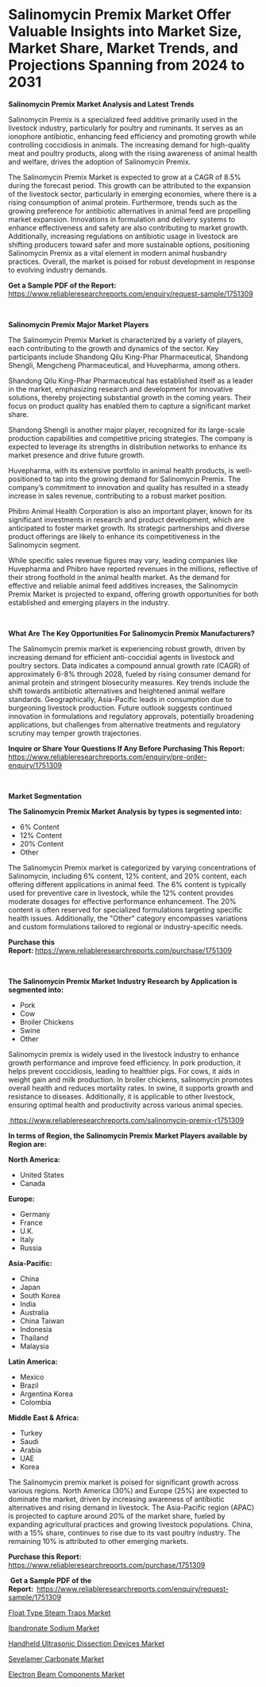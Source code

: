 <p><h1>Salinomycin Premix Market Offer Valuable Insights into Market Size, Market Share, Market Trends, and Projections Spanning from 2024 to 2031</h1></p><p><strong>Salinomycin Premix Market Analysis and Latest Trends</strong></p>
<p><p>Salinomycin Premix is a specialized feed additive primarily used in the livestock industry, particularly for poultry and ruminants. It serves as an ionophore antibiotic, enhancing feed efficiency and promoting growth while controlling coccidiosis in animals. The increasing demand for high-quality meat and poultry products, along with the rising awareness of animal health and welfare, drives the adoption of Salinomycin Premix.</p><p>The Salinomycin Premix Market is expected to grow at a CAGR of 8.5% during the forecast period. This growth can be attributed to the expansion of the livestock sector, particularly in emerging economies, where there is a rising consumption of animal protein. Furthermore, trends such as the growing preference for antibiotic alternatives in animal feed are propelling market expansion. Innovations in formulation and delivery systems to enhance effectiveness and safety are also contributing to market growth. Additionally, increasing regulations on antibiotic usage in livestock are shifting producers toward safer and more sustainable options, positioning Salinomycin Premix as a vital element in modern animal husbandry practices. Overall, the market is poised for robust development in response to evolving industry demands.</p></p>
<p><strong>Get a Sample PDF of the Report:&nbsp;</strong> <a href="https://www.reliableresearchreports.com/enquiry/request-sample/1751309?utm_campaign=31&utm_medium=2&utm_source=Github&utm_content=ia&utm_term=09112024&utm_id=salinomycin-premix">https://www.reliableresearchreports.com/enquiry/request-sample/1751309</a></p>
<p>&nbsp;</p>
<p><strong>Salinomycin Premix Major Market Players</strong></p>
<p><p>The Salinomycin Premix Market is characterized by a variety of players, each contributing to the growth and dynamics of the sector. Key participants include Shandong Qilu King-Phar Pharmaceutical, Shandong Shengli, Mengcheng Pharmaceutical, and Huvepharma, among others. </p><p>Shandong Qilu King-Phar Pharmaceutical has established itself as a leader in the market, emphasizing research and development for innovative solutions, thereby projecting substantial growth in the coming years. Their focus on product quality has enabled them to capture a significant market share.</p><p>Shandong Shengli is another major player, recognized for its large-scale production capabilities and competitive pricing strategies. The company is expected to leverage its strengths in distribution networks to enhance its market presence and drive future growth.</p><p>Huvepharma, with its extensive portfolio in animal health products, is well-positioned to tap into the growing demand for Salinomycin Premix. The company’s commitment to innovation and quality has resulted in a steady increase in sales revenue, contributing to a robust market position.</p><p>Phibro Animal Health Corporation is also an important player, known for its significant investments in research and product development, which are anticipated to foster market growth. Its strategic partnerships and diverse product offerings are likely to enhance its competitiveness in the Salinomycin segment.</p><p>While specific sales revenue figures may vary, leading companies like Huvepharma and Phibro have reported revenues in the millions, reflective of their strong foothold in the animal health market. As the demand for effective and reliable animal feed additives increases, the Salinomycin Premix Market is projected to expand, offering growth opportunities for both established and emerging players in the industry.</p></p>
<p>&nbsp;</p>
<p><strong>What Are The Key Opportunities For Salinomycin Premix Manufacturers?</strong></p>
<p><p>The Salinomycin premix market is experiencing robust growth, driven by increasing demand for efficient anti-coccidial agents in livestock and poultry sectors. Data indicates a compound annual growth rate (CAGR) of approximately 6-8% through 2028, fueled by rising consumer demand for animal protein and stringent biosecurity measures. Key trends include the shift towards antibiotic alternatives and heightened animal welfare standards. Geographically, Asia-Pacific leads in consumption due to burgeoning livestock production. Future outlook suggests continued innovation in formulations and regulatory approvals, potentially broadening applications, but challenges from alternative treatments and regulatory scrutiny may temper growth trajectories.</p></p>
<p><strong>Inquire or Share Your Questions If Any Before Purchasing This Report:</strong> <a href="https://www.reliableresearchreports.com/enquiry/pre-order-enquiry/1751309?utm_campaign=31&utm_medium=2&utm_source=Github&utm_content=ia&utm_term=09112024&utm_id=salinomycin-premix">https://www.reliableresearchreports.com/enquiry/pre-order-enquiry/1751309</a></p>
<p>&nbsp;</p>
<p><strong>Market Segmentation</strong></p>
<p><strong>The Salinomycin Premix Market Analysis by types is segmented into:</strong></p>
<p><ul><li>6% Content</li><li>12% Content</li><li>20% Content</li><li>Other</li></ul></p>
<p><p>The Salinomycin Premix market is categorized by varying concentrations of Salinomycin, including 6% content, 12% content, and 20% content, each offering different applications in animal feed. The 6% content is typically used for preventive care in livestock, while the 12% content provides moderate dosages for effective performance enhancement. The 20% content is often reserved for specialized formulations targeting specific health issues. Additionally, the "Other" category encompasses variations and custom formulations tailored to regional or industry-specific needs.</p></p>
<p><strong>Purchase this Report:&nbsp;</strong><a href="https://www.reliableresearchreports.com/purchase/1751309?utm_campaign=31&utm_medium=2&utm_source=Github&utm_content=ia&utm_term=09112024&utm_id=salinomycin-premix">https://www.reliableresearchreports.com/purchase/1751309</a></p>
<p>&nbsp;</p>
<p><strong>The Salinomycin Premix Market Industry Research by Application is segmented into:</strong></p>
<p><ul><li>Pork</li><li>Cow</li><li>Broiler Chickens</li><li>Swine</li><li>Other</li></ul></p>
<p><p>Salinomycin premix is widely used in the livestock industry to enhance growth performance and improve feed efficiency. In pork production, it helps prevent coccidiosis, leading to healthier pigs. For cows, it aids in weight gain and milk production. In broiler chickens, salinomycin promotes overall health and reduces mortality rates. In swine, it supports growth and resistance to diseases. Additionally, it is applicable to other livestock, ensuring optimal health and productivity across various animal species.</p></p>
<p><a href="https://www.reliableresearchreports.com/salinomycin-premix-r1751309?utm_campaign=31&utm_medium=2&utm_source=Github&utm_content=ia&utm_term=09112024&utm_id=salinomycin-premix">&nbsp;https://www.reliableresearchreports.com/salinomycin-premix-r1751309</a></p>
<p><strong>In terms of Region, the Salinomycin Premix Market Players available by Region are:</strong></p>
<p>
    <p> <strong> North America: </strong>
        <ul>
            <li>United States</li>
            <li>Canada</li>
        </ul>
        </p> 
    <p> <strong> Europe: </strong>
        <ul>
            <li>Germany</li>
            <li>France</li>
            <li>U.K.</li>
            <li>Italy</li>
            <li>Russia</li>
        </ul>
        </p> 
    <p> <strong> Asia-Pacific: </strong>
        <ul>
            <li>China</li>
            <li>Japan</li>
            <li>South Korea</li>
            <li>India</li>
            <li>Australia</li>
            <li>China Taiwan</li>
            <li>Indonesia</li>
            <li>Thailand</li>
            <li>Malaysia</li>
        </ul>
        </p> 
    <p> <strong> Latin America: </strong>
        <ul>
            <li>Mexico</li>
            <li>Brazil</li>
            <li>Argentina Korea</li>
            <li>Colombia</li>
        </ul>
        </p> 
    <p> <strong> Middle East & Africa: </strong>
        <ul>
            <li>Turkey</li>
            <li>Saudi</li>
            <li>Arabia</li>
            <li>UAE</li>
            <li>Korea</li>
        </ul>
    </p>
    </p>
<p><p>The Salinomycin premix market is poised for significant growth across various regions. North America (30%) and Europe (25%) are expected to dominate the market, driven by increasing awareness of antibiotic alternatives and rising demand in livestock. The Asia-Pacific region (APAC) is projected to capture around 20% of the market share, fueled by expanding agricultural practices and growing livestock populations. China, with a 15% share, continues to rise due to its vast poultry industry. The remaining 10% is attributed to other emerging markets.</p></p>
<p><strong>Purchase this Report: </strong><a href="https://www.reliableresearchreports.com/purchase/1751309?utm_campaign=31&utm_medium=2&utm_source=Github&utm_content=ia&utm_term=09112024&utm_id=salinomycin-premix">https://www.reliableresearchreports.com/purchase/1751309</a></p>
<p>&nbsp;<strong>Get a Sample PDF of the Report:&nbsp;&nbsp;</strong><a href="https://www.reliableresearchreports.com/enquiry/request-sample/1751309?utm_campaign=31&utm_medium=2&utm_source=Github&utm_content=ia&utm_term=09112024&utm_id=salinomycin-premix">https://www.reliableresearchreports.com/enquiry/request-sample/1751309</a></p>
<p><strong></strong></p>
<p><p><a href="https://www.linkedin.com/pulse/float-type-steam-traps-industry-resonance-126-amplification-across-aqz2c?utm_campaign=31&utm_medium=2&utm_source=Github&utm_content=ia&utm_term=09112024&utm_id=salinomycin-premix">Float Type Steam Traps Market</a></p><p><a href="https://github.com/shivermasallash/Market-Research-Report-List-1/blob/main/ibandronate-sodium-market.md?utm_campaign=31&utm_medium=2&utm_source=Github&utm_content=ia&utm_term=09112024&utm_id=salinomycin-premix">Ibandronate Sodium Market</a></p><p><a href="https://issuu.com/reportprime-2/docs/handheld-ultrasonic-dissection-devi_b7435ac16d3378?utm_campaign=31&utm_medium=2&utm_source=Github&utm_content=ia&utm_term=09112024&utm_id=salinomycin-premix">Handheld Ultrasonic Dissection Devices Market</a></p><p><a href="https://github.com/taketakyriffecd/Market-Research-Report-List-1/blob/main/sevelamer-carbonate-market.md?utm_campaign=31&utm_medium=2&utm_source=Github&utm_content=ia&utm_term=09112024&utm_id=salinomycin-premix">Sevelamer Carbonate Market</a></p><p><a href="https://www.linkedin.com/pulse/sustainability-trends-electron-beam-components-industry-market-zw7cc?utm_campaign=31&utm_medium=2&utm_source=Github&utm_content=ia&utm_term=09112024&utm_id=salinomycin-premix">Electron Beam Components Market</a></p></p>
